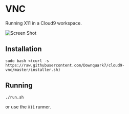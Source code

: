 VNC
===

Running X11 in a Cloud9 workspace.

![Screen Shot](screenshot.png)

Installation
------------

    sudo bash <(curl -s https://raw.githubusercontent.com/Downquark7/cloud9-vnc/master/installer.sh)
Running
-------

    ./run.sh
    
or use the `X11` runner.
